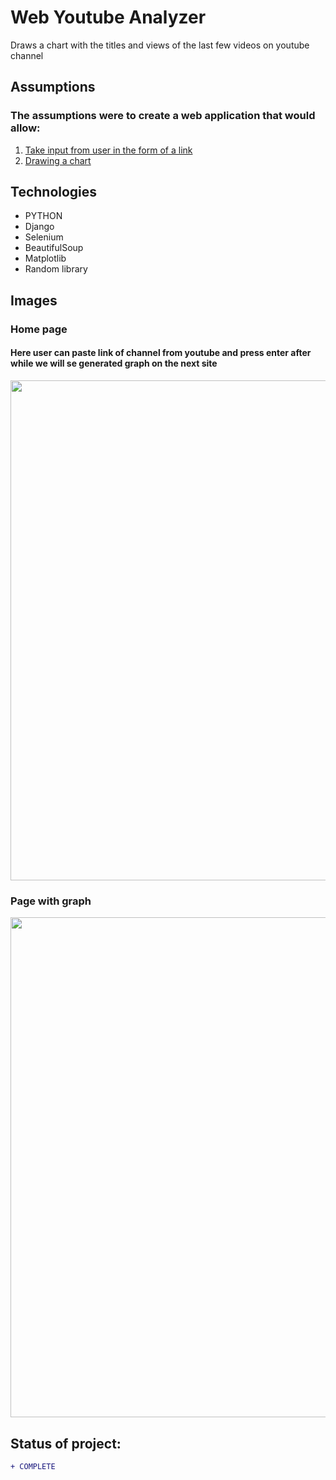 # Web Youtube Analyzer
Draws a chart with the titles and views of the last few videos on youtube channel

## Assumptions
### The assumptions were to create a web application that would allow:

1. [Take input from user in the form of a link](#page-with-graph)
2. [Drawing a chart](#home-page)


## Technologies

* PYTHON
* Django
* Selenium
* BeautifulSoup
* Matplotlib
* Random library

## Images 

### Home page
#### Here user can paste link of channel from youtube and press enter after while we will se generated graph on the next site
<p align="left"> 
  <img src="https://i.imgur.com/xZZRKJu.png"  width="800px">
</p>

### Page with graph
<p align="left"> 
  <img src="https://i.imgur.com/wKHCVDk.png"  width="800px">
</p>


## Status of project: 
```diff 
+ COMPLETE
```
